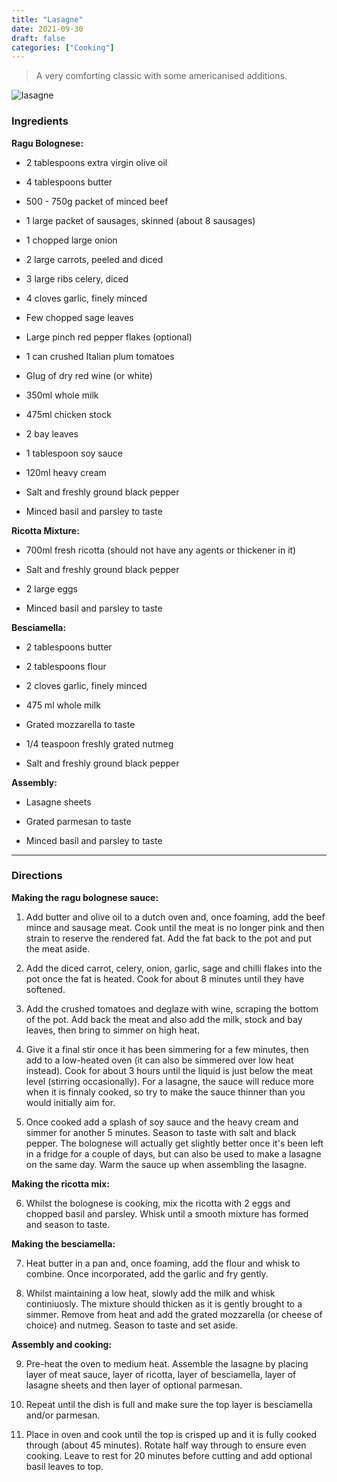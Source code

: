 ```yaml
---
title: "Lasagne"
date: 2021-09-30
draft: false
categories: ["Cooking"]
---
```


> A very comforting classic with some americanised additions.

![lasagne](/lasagne.jpg)

### Ingredients

**Ragu Bolognese:**
- 2 tablespoons extra virgin olive oil

- 4 tablespoons butter

- 500 - 750g packet of minced beef

- 1 large packet of sausages, skinned (about 8 sausages)

- 1 chopped large onion

- 2 large carrots, peeled and diced

- 3 large ribs celery, diced

- 4 cloves garlic, finely minced

- Few chopped sage leaves

- Large pinch red pepper flakes (optional)

- 1 can crushed Italian plum tomatoes

- Glug of dry red wine (or white)

- 350ml whole milk

- 475ml chicken stock

- 2 bay leaves

- 1 tablespoon soy sauce

- 120ml heavy cream

- Salt and freshly ground black pepper

- Minced basil and parsley to taste

**Ricotta Mixture:**
- 700ml fresh ricotta (should not have any agents or thickener in it)

- Salt and freshly ground black pepper

- 2 large eggs

- Minced basil and parsley to taste

**Besciamella:**
- 2 tablespoons butter

- 2 tablespoons flour

- 2 cloves garlic, finely minced

- 475 ml whole milk

- Grated mozzarella to taste

- 1/4 teaspoon freshly grated nutmeg

- Salt and freshly ground black pepper

**Assembly:**
- Lasagne sheets

- Grated parmesan to taste

- Minced basil and parsley to taste
___

### Directions

**Making the ragu bolognese sauce:**

1. Add butter and olive oil to a dutch oven and, once foaming, add the beef mince and sausage meat. Cook until the meat is no longer pink and then strain to reserve the rendered fat. Add the fat back to the pot and put the meat aside.

2. Add the diced carrot, celery, onion, garlic, sage and chilli flakes into the pot once the fat is heated. Cook for about 8 minutes until they have softened.

3. Add the crushed tomatoes and deglaze with wine, scraping the bottom of the pot. Add back the meat and also add the milk, stock and bay leaves, then bring to simmer on high heat. 

4. Give it a final stir once it has been simmering for a few minutes, then add to a low-heated oven (it can also be simmered over low heat instead). Cook for about 3 hours until the liquid is just below the meat level (stirring occasionally). For a lasagne, the sauce will reduce more when it is finnaly cooked, so try to make the sauce thinner than you would initially aim for. 

5. Once cooked add a splash of soy sauce and the heavy cream and simmer for another 5 minutes. Season to taste with salt and black pepper. The bolognese will actually get slightly better once it's been left in a fridge for a couple of days, but can also be used to make a lasagne on the same day. Warm the sauce up when assembling the lasagne. 

**Making the ricotta mix:**

6. Whilst the bolognese is cooking, mix the ricotta with 2 eggs and chopped basil and parsley. Whisk until a smooth mixture has formed and season to taste.

**Making the besciamella:**

7. Heat butter in a pan and, once foaming, add the flour and whisk to combine. Once incorporated, add the garlic and fry gently. 

8. Whilst maintaining a low heat, slowly add the milk and whisk continiuosly. The mixture should thicken as it is gently brought to a simmer. Remove from heat and add the grated mozzarella (or cheese of choice) and nutmeg. Season to taste and set aside.

**Assembly and cooking:**

9. Pre-heat the oven to medium heat. Assemble the lasagne by placing layer of meat sauce, layer of ricotta, layer of besciamella, layer of lasagne sheets and then layer of optional parmesan.

10. Repeat until the dish is full and make sure the top layer is besciamella and/or parmesan.

11. Place in oven and cook until the top is crisped up and it is fully cooked through (about 45 minutes). Rotate half way through to ensure even cooking. Leave to rest for 20 minutes before cutting and add optional basil leaves to top. 